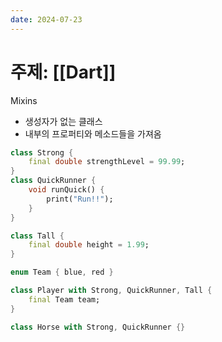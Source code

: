 ```yaml
---
date: 2024-07-23
---
```

# 주제: [[Dart]]
Mixins
- 생성자가 없는 클래스
- 내부의 프로퍼티와 메소드들을 가져옴
```dart
class Strong {
	final double strengthLevel = 99.99;
}
class QuickRunner {
	void runQuick() {
		print("Run!!");
	}
}

class Tall {
	final double height = 1.99;
}

enum Team { blue, red }

class Player with Strong, QuickRunner, Tall {
	final Team team;
}

class Horse with Strong, QuickRunner {}
```